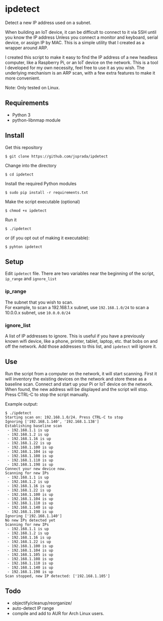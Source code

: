 # ipdetect
Detect a new IP address used on a subnet. 

When building an IoT device, it can be difficult to connect to it via SSH until you know the IP address Unless you connect a monitor and keyboard, serial device, or assign IP by MAC.   This is a simple utility that I created as a wrapper around ARP. 

I created this script to make it easy to find the IP address of a new headless computer, like a Raspberry Pi, or an IoT device on the network.  This is a tool I developed for my own necessity, feel free to use it as you wish.   The underlying mechanism is an ARP scan, with a few extra features to make it more convenient.

Note: Only tested on Linux.

## Requirements

* Python 3
* python-libnmap module

##  Install

Get this repository

    $ git clone https://github.com/jsprada/ipdetect

Change into the directory

    $ cd ipdetect

Install the required Python modules

    $ sudo pip install -r requirements.txt

Make the script executable (optional)

    $ chmod +x ipdetect

Run it

    $ ./ipdetect
    
or (if you opt out of making it executable):

    $ pyhton ipdetect

## Setup
Edit `ipdetect` file.  There are two variables near the beginning of the script, `ip_range` and `ignore_list`

### ip_range
The subnet that you wish to scan.  
For example, to scan a 192.168.1.x subnet, use `192.168.1.0/24`  to scan a 10.0.0.x subnet, use `10.0.0.0/24`

### ignore_list
A list of IP addresses to ignore.  This is useful if you have a previously known wifi device, like a phone, printer, tablet, laptop, etc. that bobs on and off the network.   Add those addresses to this list, and `ipdetect` will ignore it.

## Use

Run the script from a computer on the network, it will start scanning.   First it will inventory the existing devices on the network and store these as a baseline scan.  Connect and start up your Pi or IoT device on the network.  When found, the new address will be displayed and the script will stop.   Press CTRL-C to stop the script manually.

Example output:

```
$ ./ipdetect
Starting scan on: 192.168.1.0/24. Press CTRL-C to stop
Ignoring ['192.168.1.140', '192.168.1.138']
Establishing baseline scan
 - 192.168.1.1 is up
 - 192.168.1.2 is up
 - 192.168.1.16 is up
 - 192.168.1.22 is up
 - 192.168.1.100 is up
 - 192.168.1.104 is up
 - 192.168.1.108 is up
 - 192.168.1.110 is up
 - 192.168.1.198 is up
Connect your new device now.
Scanning for new IPs
 - 192.168.1.1 is up
 - 192.168.1.2 is up
 - 192.168.1.16 is up
 - 192.168.1.22 is up
 - 192.168.1.100 is up
 - 192.168.1.104 is up
 - 192.168.1.110 is up
 - 192.168.1.140 is up
 - 192.168.1.198 is up
Ignoring ['192.168.1.140']
No new IPs detected yet
Scanning for new IPs
 - 192.168.1.1 is up
 - 192.168.1.2 is up
 - 192.168.1.16 is up
 - 192.168.1.22 is up
 - 192.168.1.100 is up
 - 192.168.1.104 is up
 - 192.168.1.105 is up
 - 192.168.1.108 is up
 - 192.168.1.110 is up
 - 192.168.1.140 is up
 - 192.168.1.198 is up
Scan stopped, new IP detected: ['192.168.1.105']

```


## Todo
* objectify/cleanup/reorganize/
* auto-detect IP range
* compile and add to AUR for Arch Linux users.

